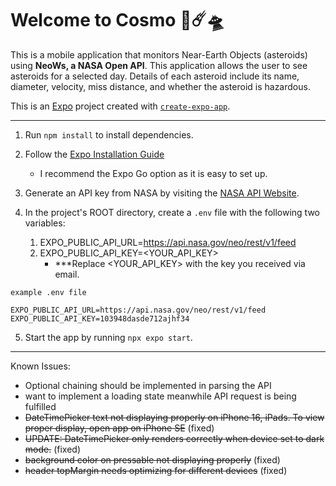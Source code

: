 # Welcome to Cosmo 💫☄️🛸
This is a mobile application that monitors Near-Earth Objects (asteroids) using **NeoWs, a NASA Open API**. 
This application allows the user to see asteroids for a selected day. Details of each asteroid include its name,
diameter, velocity, miss distance, and whether the asteroid is hazardous. 

This is an [Expo](https://expo.dev) project created with [`create-expo-app`](https://www.npmjs.com/package/create-expo-app).

---
1. Run `npm install` to install dependencies.


2. Follow the [Expo Installation Guide](https://docs.expo.dev/get-started/set-up-your-environment/?platform=ios&device=simulated&mode=expo-go)
   - I recommend the Expo Go option as it is easy to set up. 

 
3. Generate an API key from NASA by visiting the [NASA API Website](https://api.nasa.gov). 


4. In the project's ROOT directory, create a `.env` file with the following two variables:
   1. EXPO_PUBLIC_API_URL=https://api.nasa.gov/neo/rest/v1/feed
   2. EXPO_PUBLIC_API_KEY=<YOUR_API_KEY>
      - ***Replace <YOUR_API_KEY> with the key you received via email.
  ```
example .env file

EXPO_PUBLIC_API_URL=https://api.nasa.gov/neo/rest/v1/feed
EXPO_PUBLIC_API_KEY=103948dasde712ajhf34
  ```

   
5. Start the app by running `npx expo start`. 
   
---
Known Issues:
- Optional chaining should be implemented in parsing the API
- want to implement a loading state meanwhile API request is being fulfilled
- ~~DateTimePicker text not displaying properly on iPhone 16, iPads. To view proper display, open app on iPhone SE~~ (fixed)
- ~~UPDATE: DateTimePicker only renders correctly when device set to dark mode.~~ (fixed)
- ~~background color on pressable not displaying properly~~ (fixed)
- ~~header topMargin needs optimizing for different devices~~ (fixed)
